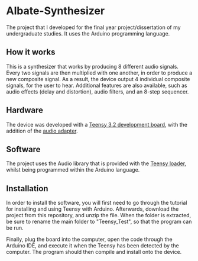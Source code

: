 # Albate-Synthesizer
The project that I developed for the final year project/dissertation of my undergraduate studies. It uses the Arduino programming language.

## How it works
This is a synthesizer that works by producing 8 different audio signals. Every two signals are then multiplied with one another, in order to produce a new composite signal. As a result, the device
output 4 individual composite signals, for the user to hear. Additional features are also available, such as audio effects (delay and distortion), audio filters, and an 8-step sequencer.

## Hardware
The device was developed with a [Teensy 3.2 development board](https://www.pjrc.com/store/teensy32.html), with the addition of the [audio adapter](https://www.pjrc.com/store/teensy3_audio.html).

## Software
The project uses the Audio library that is provided with the [Teensy loader](https://www.pjrc.com/teensy/tutorial.html), whilst being programmed within the Arduino language.

## Installation

In order to install the software, you will first need to go through the tutorial for installing and using Teensy with Arduino. Afterwards, download the project from this repository, and 
unzip the file. When the folder is extracted, be sure to rename the main folder to "Teensy_Test", so that the program can be run.

Finally, plug the board into the computer, open the code through the Arduino IDE, and execute it when the Teensy has been detected by the computer. The program should then compile and install
onto the device.
